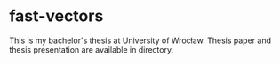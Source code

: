 # fast-vectors
This is my bachelor's thesis at University of Wrocław. Thesis paper and thesis presentation are available in directory.
